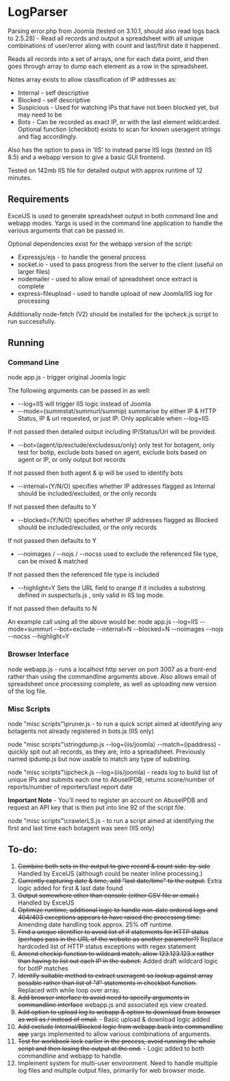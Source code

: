 # LogParser
Parsing error.php from Joomla (tested on 3.10.1, should also read logs back to 2.5.28) - Read all records and output a spreadsheet with all unique combinations of user/error along with count and last/first date it happened.

Reads all records into a set of arrays, one for each data point, and then goes through array to dump each element as a row in the spreadsheet.

Notes array exists to allow classification of IP addresses as:

* Internal - self descriptive
* Blocked - self descriptive
* Suspicious - Used for watching IPs that have not been blocked yet, but may need to be
* Bots - Can be recorded as exact IP, or with the last element wildcarded. Optional function (checkbot) exists to scan for known useragent strings and flag accordingly.

Also has the option to pass in 'IIS' to instead parse IIS logs (tested on IIS 8.5) and a webapp version to give a basic GUI frontend.

Tested on 142mb IIS file for detailed output with approx runtime of 12 minutes.

## Requirements
ExcelJS is used to generate spreadsheet output in both command line and webapp modes.
Yargs is used in the command line application to handle the various arguments that can be passed in.

Optional dependencies exist for the webapp version of the script:
* Expressjs/ejs - to handle the general process
* socket.io - used to pass progress from the server to the client (useful on larger files)
* nodemailer - used to allow email of spreadsheet once extract is complete
* express-fileupload - used to handle upload of new Joomla/IIS log for processing

Additionally node-fetch (V2) should be installed for the ipcheck.js script to run successfully.

## Running

### Command Line

node app.js - trigger original Joomla logic

The following arguments can be passed in as well:
* --log=IIS will trigger IIS logic instead of Joomla
* --mode=(summstat/summurl/summip) summarise by either IP & HTTP Status, IP & url requested, or just IP. Only applicable when --log=IIS

If not passed then detailed output including IP/Status/Url will be provided.

* --bot=(agent/ip/exclude/excludesus/only) only test for botagent, only test for botip, exclude bots based on agent, exclude bots based on agent or IP, or only output bot records

If not passed then both agent & ip will be used to identify bots

* --internal=(Y/N/O) specifies whether IP addresses flagged as Internal should be included/excluded, or the only records

If not passed then defaults to Y

* --blocked=(Y/N/O) specifies whether IP addresses flagged as Blocked should be included/excluded, or the only records

If not passed then defaults to Y

* --noimages / --nojs / --nocss used to exclude the referenced file type, can be mixed & matched

If not passed then the referenced file type is included

* --highlight=Y Sets the URL field to orange if it includes a substring defined in suspecturls.js , only valid in IIS log mode.

If not passed then defaults to N

An example call using all the above would be:
node app.js --log=IIS --mode=summurl --bot=exclude --internal=N --blocked=N --noimages --nojs --nocss --highlight=Y

### Browser Interface

node webapp.js - runs a localhost http server on port 3007 as a front-end rather than using the commandline arguments above. Also allows email of spreadsheet once processing complete, as well as uploading new version of the log file.

### Misc Scripts

node "misc scripts"\pruner.js - to run a quick script aimed at identifying any botagents not already registered in bots.js (IIS only)

node "misc scripts"\stringdump.js --log=(iis/joomla) --match=(ipaddress) - quickly spit out all records, as they are, into a spreadsheet. Previously named ipdump.js but now usable to match any type of substring.

node "misc scripts"\ipcheck.js --log=(iis/joomla) - reads log to build list of unique IPs and submits each one to AbuseIPDB, returns score/number of reports/number of reporters/last report date

**Important Note** - You'll need to register an account on AbuseIPDB and request an API key that is then put into line 92 of the script file.

node "misc scripts"\crawlerLS.js - to run a script aimed at identifying the first and last time each botagent was seen (IIS only)

## To-do:
1. ~~Combine both sets in the output to give record & count side-by-side~~ Handled by ExcelJS (although could be neater inline processing.)
2. ~~Currently capturing date & time, add "last date/time" to the output.~~ Extra logic added for first & last date found
3. ~~Output somewhere other than console (either CSV file or email.)~~ Handled by ExcelJS
4. ~~Optimize runtime, additional logic to handle non-date ordered logs and 404/403 exceptions appears to have raised the processing time.~~ Amending date handling took approx. 25% off runtime.
5. ~~Find a unique identifier to avoid list of if statements for HTTP status (perhaps pass in the URL of the website as another parameter?)~~ Replace hardcoded list of HTTP status exceptions with regex statement
6. ~~Amend checkip function to wildcard match, allow 123.123.123.x rather than having to list out each IP in the subnet.~~ Added draft wildcard logic for botIP matches
7. ~~Identify suitable method to extract useragent so lookup against array possible rather than list of "if" statements in checkbot function.~~ Replaced with while loop over array.
8. ~~Add browser interface to avoid need to specify arguments in commandline interface~~ webapp.js and associated ejs view created.
9. ~~Add option to upload log to webapp & option to download from browser as well as / instead of email.~~ - Basic upload & download logic added
10. ~~Add exclude Internal/Blocked logic from webapp back into commandline app~~ yargs implemented to allow various combinations of arguments.
11. ~~Test for workbook lock earlier in the process, avoid running the whole script and then losing the output at the end.~~ - Logic added to both commandline and webapp to handle.
12. Implement system for multi-user environment. Need to handle multiple log files and multiple output files, primarily for web browser mode.
